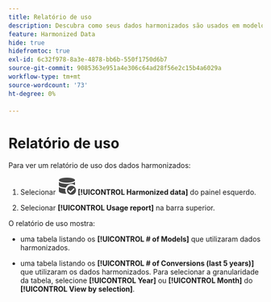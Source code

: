 ```yaml
---
title: Relatório de uso
description: Descubra como seus dados harmonizados são usados em modelos (para treinamento e pontuação) e conversões.
feature: Harmonized Data
hide: true
hidefromtoc: true
exl-id: 6c32f978-8a3e-4878-bb6b-550f1750d6b7
source-git-commit: 9085363e951a4e306c64ad28f56e2c15b4a6029a
workflow-type: tm+mt
source-wordcount: '73'
ht-degree: 0%

---
```


# Relatório de uso

Para ver um relatório de uso dos dados harmonizados:

1. Selecionar ![DataSearch](/help/assets//icons/DataCheck.svg) **[!UICONTROL Harmonized data]** do painel esquerdo.

1. Selecionar **[!UICONTROL Usage report]** na barra superior.

O relatório de uso mostra:

* uma tabela listando os **[!UICONTROL # of Models]** que utilizaram dados harmonizados.

* uma tabela listando os **[!UICONTROL # of Conversions (last 5 years)]** que utilizaram os dados harmonizados. Para selecionar a granularidade da tabela, selecione **[!UICONTROL Year]** ou **[!UICONTROL Month]** do **[!UICONTROL View by selection]**.
